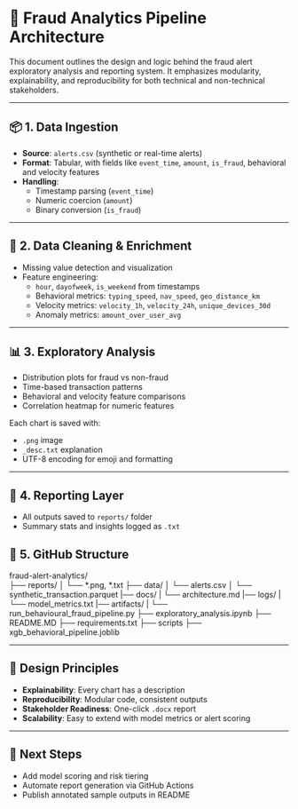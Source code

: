 # 🧠 Fraud Analytics Pipeline Architecture

This document outlines the design and logic behind the fraud alert exploratory analysis and reporting system. It emphasizes modularity, explainability, and reproducibility for both technical and non-technical stakeholders.

---

## 📦 1. Data Ingestion

- **Source**: `alerts.csv` (synthetic or real-time alerts)
- **Format**: Tabular, with fields like `event_time`, `amount`, `is_fraud`, behavioral and velocity features
- **Handling**:
  - Timestamp parsing (`event_time`)
  - Numeric coercion (`amount`)
  - Binary conversion (`is_fraud`)

---

## 🧼 2. Data Cleaning & Enrichment

- Missing value detection and visualization
- Feature engineering:
  - `hour`, `dayofweek`, `is_weekend` from timestamps
  - Behavioral metrics: `typing_speed`, `nav_speed`, `geo_distance_km`
  - Velocity metrics: `velocity_1h`, `velocity_24h`, `unique_devices_30d`
  - Anomaly metrics: `amount_over_user_avg`

---

## 📊 3. Exploratory Analysis

- Distribution plots for fraud vs non-fraud
- Time-based transaction patterns
- Behavioral and velocity feature comparisons
- Correlation heatmap for numeric features

Each chart is saved with:
- `.png` image
- `_desc.txt` explanation
- UTF-8 encoding for emoji and formatting

---

## 🧾 4. Reporting Layer

- All outputs saved to `reports/` folder
- Summary stats and insights logged as `.txt`


## 📁 5. GitHub Structure
fraud-alert-analytics/   
├── reports/ 
│   └── *.png, *.txt 
├── data/ 
│   └── alerts.csv
│   └── synthetic_transaction.parquet
|── docs/ 
|   └── architecture.md
|── logs/ 
|   └── model_metrics.txt
|── artifacts/ 
|   └── run_behavioural_fraud_pipeline.py
├── exploratory_analysis.ipynb
├── README.MD
├── requirements.txt
├── scripts
├── xgb_behavioral_pipeline.joblib


---

## 🎯 Design Principles

- **Explainability**: Every chart has a description
- **Reproducibility**: Modular code, consistent outputs
- **Stakeholder Readiness**: One-click `.docx` report
- **Scalability**: Easy to extend with model metrics or alert scoring

---

## 🚀 Next Steps

- Add model scoring and risk tiering
- Automate report generation via GitHub Actions
- Publish annotated sample outputs in README

